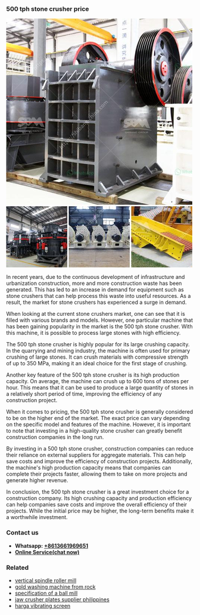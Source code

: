 <h3>500 tph stone crusher price</h3><img src='1708497188.jpg' alt=''><p>In recent years, due to the continuous development of infrastructure and urbanization construction, more and more construction waste has been generated. This has led to an increase in demand for equipment such as stone crushers that can help process this waste into useful resources. As a result, the market for stone crushers has experienced a surge in demand.</p><p>When looking at the current stone crushers market, one can see that it is filled with various brands and models. However, one particular machine that has been gaining popularity in the market is the 500 tph stone crusher. With this machine, it is possible to process large stones with high efficiency.</p><p>The 500 tph stone crusher is highly popular for its large crushing capacity. In the quarrying and mining industry, the machine is often used for primary crushing of large stones. It can crush materials with compressive strength of up to 350 MPa, making it an ideal choice for the first stage of crushing.</p><p>Another key feature of the 500 tph stone crusher is its high production capacity. On average, the machine can crush up to 600 tons of stones per hour. This means that it can be used to produce a large quantity of stones in a relatively short period of time, improving the efficiency of any construction project.</p><p>When it comes to pricing, the 500 tph stone crusher is generally considered to be on the higher end of the market. The exact price can vary depending on the specific model and features of the machine. However, it is important to note that investing in a high-quality stone crusher can greatly benefit construction companies in the long run.</p><p>By investing in a 500 tph stone crusher, construction companies can reduce their reliance on external suppliers for aggregate materials. This can help save costs and improve the efficiency of construction projects. Additionally, the machine's high production capacity means that companies can complete their projects faster, allowing them to take on more projects and generate higher revenue.</p><p>In conclusion, the 500 tph stone crusher is a great investment choice for a construction company. Its high crushing capacity and production efficiency can help companies save costs and improve the overall efficiency of their projects. While the initial price may be higher, the long-term benefits make it a worthwhile investment.</p><h3>Contact us</h3><ul><li><strong>Whatsapp:&nbsp;<a href="https://wa.me/8613661969651">+8613661969651</a></strong></li><li><a href="https://swt.shibang-china.com/?git&amp;zhl&amp;500 tph stone crusher price"><strong>Online Service(chat now)</strong></a></li></ul><h3>Related</h3><ul><li><a href='vertical spindle roller mill.md'>vertical spindle roller mill</a></li><li><a href='gold washing machine from rock.md'>gold washing machine from rock</a></li><li><a href='specification of a ball mill.md'>specification of a ball mill</a></li><li><a href='jaw crusher plates supplier philippines.md'>jaw crusher plates supplier philippines</a></li><li><a href='harga vibrating screen.md'>harga vibrating screen</a></li></ul>